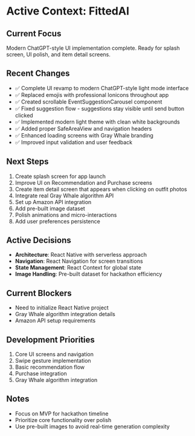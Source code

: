 # Active Context: FittedAI

## Current Focus

Modern ChatGPT-style UI implementation complete. Ready for splash screen, UI polish, and item detail screens.

## Recent Changes

- ✅ Complete UI revamp to modern ChatGPT-style light mode interface
- ✅ Replaced emojis with professional Ionicons throughout app
- ✅ Created scrollable EventSuggestionCarousel component
- ✅ Fixed suggestion flow - suggestions stay visible until send button clicked
- ✅ Implemented modern light theme with clean white backgrounds
- ✅ Added proper SafeAreaView and navigation headers
- ✅ Enhanced loading screens with Gray Whale branding
- ✅ Improved input validation and user feedback

## Next Steps

1. Create splash screen for app launch
2. Improve UI on Recommendation and Purchase screens
3. Create item detail screen that appears when clicking on outfit photos
4. Integrate real Gray Whale algorithm API
5. Set up Amazon API integration
6. Add pre-built image dataset
7. Polish animations and micro-interactions
8. Add user preferences persistence

## Active Decisions

- **Architecture**: React Native with serverless approach
- **Navigation**: React Navigation for screen transitions
- **State Management**: React Context for global state
- **Image Handling**: Pre-built dataset for hackathon efficiency

## Current Blockers

- Need to initialize React Native project
- Gray Whale algorithm integration details
- Amazon API setup requirements

## Development Priorities

1. Core UI screens and navigation
2. Swipe gesture implementation
3. Basic recommendation flow
4. Purchase integration
5. Gray Whale algorithm integration

## Notes

- Focus on MVP for hackathon timeline
- Prioritize core functionality over polish
- Use pre-built images to avoid real-time generation complexity
